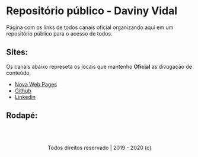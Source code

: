 # Repositório público  - Daviny Vidal

Página com os links de todos canais oficial organizando aqui em um repositório público para o acesso de todos.


## Sites:

Os canais abaixo represeta os locais que mantenho **Oficial** as divugação de conteúdo, 

* [Nova Web Pages](http://davinyvidal.github.io/)
* [Github](https://github.com/davinyvidal)
* [Linkedin](https://www.linkedin.com/in/davinyvidal/)

## Rodapé:

<BR><BR>
 <p align="center">
Todos direitos reservado | 2019 - 2020 (c) </p>

